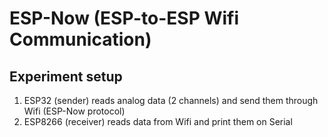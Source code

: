 # ESP-Now (ESP-to-ESP Wifi Communication)

## Experiment setup
1. ESP32 (sender) reads analog data (2 channels) and send them through Wifi (ESP-Now protocol)
1. ESP8266 (receiver) reads data from Wifi and print them on Serial